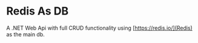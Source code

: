 # Redis As DB

A .NET Web Api with full CRUD functionality using [https://redis.io/](Redis) as the main db.
